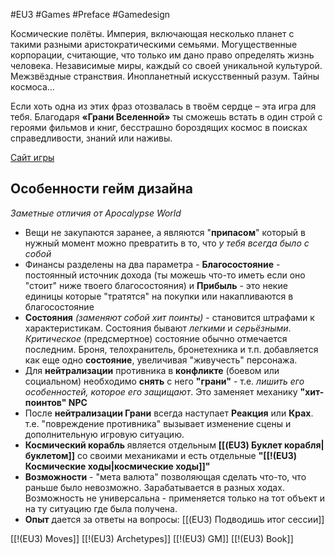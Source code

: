 #EU3  #Games #Preface #Gamedesign 

Космические полёты. Империя, включающая несколько планет с такими разными аристократическими семьями. Могущественные корпорации, считающие, что только им дано право определять жизнь человека. Независимые миры, каждый со своей уникальной культурой. Межзвёздные странствия. Инопланетный искусственный разум. Тайны космоса…  
  
Если хоть одна из этих фраз отозвалась в твоём сердце – эта игра для тебя. Благодаря **«Грани Вселенной»** ты сможешь встать в один строй с героями фильмов и книг, бесстрашно бороздящих космос в поисках справедливости, знаний или наживы.

[Сайт игры](http://eotvrpg.ru/)

## Особенности гейм дизайна
*Заметные отличия от Apocalypse World*

* Вещи не закупаются заранее, а являются "**припасом**" который в нужный момент можно превратить в то, что *у тебя всегда было с собой*
* Финансы разделены на два параметра - **Благосостояние** - постоянный источник дохода (ты можешь что-то иметь если оно "стоит" ниже твоего благосостояния) и **Прибыль** - это некие единицы которые "тратятся" на покупки или накапливаются в благосостояние
* **Состояния** *(заменяют собой хит поинты)* - становится штрафами к характеристикам. Состояния бывают *легкими* и *серьёзными*. *Критическое* (предсмертное) состояние обычно отмечается последним. Броня, телохранитель, бронетехника и т.п. добавляется как еще одно **состояние**, увеличивая "живучесть" персонажа.
* Для **нейтрализации** противника в **конфликте** (боевом или социальном) необходимо **снять** с него **"грани"** - т.е. *лишить его особенностей, которое его защищают*. Это заменяет механику **"хит-поинтов" NPC**
* После **нейтрализации Грани** всегда наступает **Реакция** или **Крах**. т.е. "повреждение противника" вызывает изменение сцены и дополнительную игровую ситуацию.
* **Космический корабль** является отдельным **[[(EU3) Буклет корабля|буклетом]]** со своими механиками и есть отдельные **"[[!(EU3) Космические ходы|космические ходы]]"**
* **Возможности** - "мета валюта" позволяющая сделать что-то, что раньше было невозможно. Зарабатывается в разных ходах. Возможность не универсальна - применяется только на тот объект и на ту ситуацию где была получена.
* **Опыт** дается за ответы на вопросы: [[(EU3) Подводишь итог сессии]]


[[!(EU3) Moves]]
[[!(EU3) Archetypes]]
[[!(EU3) GM]]
[[!(EU3) Book]]
